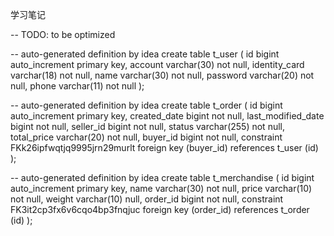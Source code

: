 学习笔记

-- TODO: to be optimized

-- auto-generated definition by idea
create table t_user
(
    id            bigint auto_increment primary key,
    account       varchar(30) not null,
    identity_card varchar(18) not null,
    name          varchar(30) not null,
    password      varchar(20) not null,
    phone         varchar(11) not null
);

-- auto-generated definition by idea
create table t_order
(
    id                 bigint auto_increment primary key,
    created_date       bigint       not null,
    last_modified_date bigint       not null,
    seller_id          bigint       not null,
    status             varchar(255) not null,
    total_price        varchar(20)  not null,
    buyer_id           bigint       not null,
    constraint FKk26ipfwqtjq9995jrn29murlt
        foreign key (buyer_id) references t_user (id)
);

-- auto-generated definition by idea
create table t_merchandise
(
    id       bigint auto_increment primary key,
    name     varchar(30) not null,
    price    varchar(10) not null,
    weight   varchar(10) null,
    order_id bigint      not null,
    constraint FK3it2cp3fx6v6cqo4bp3fnqjuc
        foreign key (order_id) references t_order (id)
);